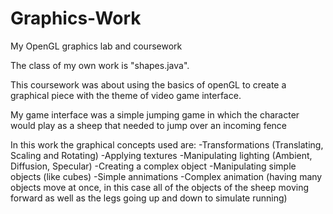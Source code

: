 # Graphics-Work
My OpenGL graphics lab and coursework

The class of my own work is "shapes.java".

This coursework was about using the basics of openGL to create a graphical piece with the theme of video game interface.

My game interface was a simple jumping game in which the character would play as a sheep that needed to jump over an incoming fence

In this work the graphical concepts used are:
-Transformations (Translating, Scaling and Rotating)
-Applying textures
-Manipulating lighting (Ambient, Diffusion, Specular)
-Creating a complex object
-Manipulating simple objects (like cubes)
-Simple annimations
-Complex animation (having many objects move at once, in this case all of the objects of the sheep moving forward as well as the legs going up and down to simulate running)
